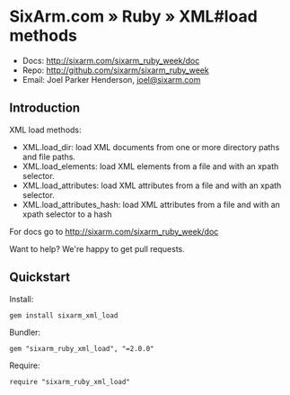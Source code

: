 # SixArm.com » Ruby » XML#load methods

* Docs: <http://sixarm.com/sixarm_ruby_week/doc>
* Repo: <http://github.com/sixarm/sixarm_ruby_week>
* Email: Joel Parker Henderson, <joel@sixarm.com>


## Introduction

XML load methods:

  * XML.load_dir: load XML documents from one or more directory paths and file paths.
  * XML.load_elements: load XML elements from a file and with an xpath selector.
  * XML.load_attributes: load XML attributes from a file and with an xpath selector.
  * XML.load_attributes_hash: load XML attributes from a file and with an xpath selector to a hash

For docs go to <http://sixarm.com/sixarm_ruby_week/doc>

Want to help? We're happy to get pull requests.


## Quickstart

Install:

    gem install sixarm_xml_load

Bundler:

    gem "sixarm_ruby_xml_load", "=2.0.0"

Require:

    require "sixarm_ruby_xml_load"






